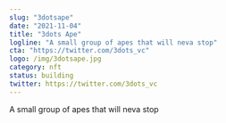 ```yaml
---
slug: "3dotsape"
date: "2021-11-04"
title: "3dots Ape"
logline: "A small group of apes that will neva stop"
cta: "https://twitter.com/3dots_vc"
logo: /img/3dotsape.jpg
category: nft
status: building
twitter: https://twitter.com/3dots_vc
---
```


A small group of apes that will neva stop
